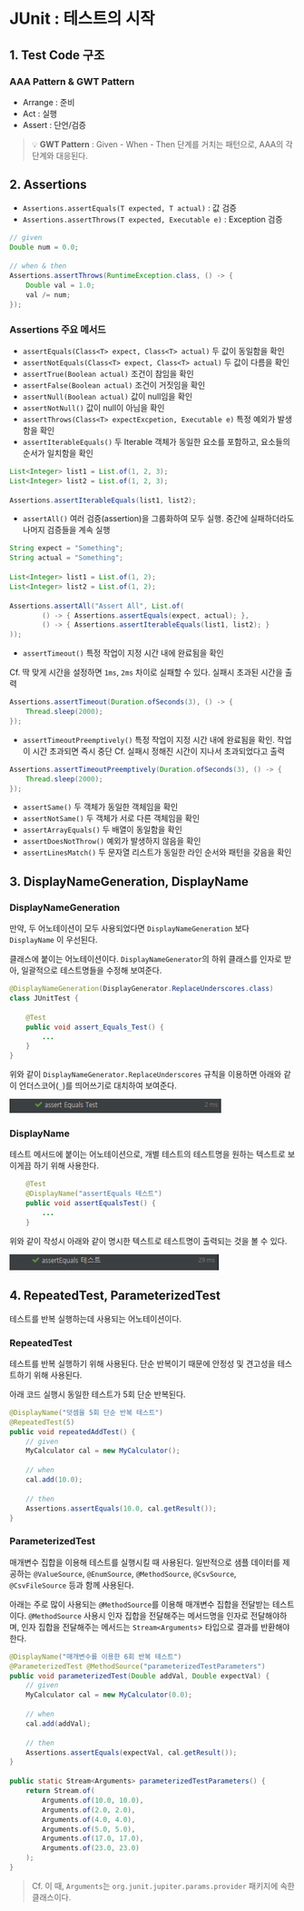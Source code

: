 # JUnit : 테스트의 시작

## 1. Test Code 구조

### AAA Pattern & GWT Pattern
- Arrange : 준비
- Act : 실행
- Assert : 단언/검증

> 💡 **GWT Pattern** : Given - When - Then 단계를 거치는 패턴으로, AAA의 각 단계와 대응된다.

## 2. Assertions
- `Assertions.assertEquals(T expected, T actual)` : 값 검증
- `Assertions.assertThrows(T expected, Executable e)` : Exception 검증

```java
// given
Double num = 0.0;

// when & then
Assertions.assertThrows(RuntimeException.class, () -> {
    Double val = 1.0;
    val /= num;
});
```

### Assertions 주요 메서드

- `assertEquals(Class<T> expect, Class<T> actual)` 두 값이 동일함을 확인
- `assertNotEquals(Class<T> expect, Class<T> actual)` 두 값이 다름을 확인
- `assertTrue(Boolean actual)` 조건이 참임을 확인
- `assertFalse(Boolean actual)` 조건이 거짓임을 확인
- `assertNull(Boolean actual)` 값이 null임을 확인
- `assertNotNull()` 값이 null이 아님을 확인
- `assertThrows(Class<T> expectExcpetion, Executable e)` 특정 예외가 발생함을 확인
- `assertIterableEquals()` 두 Iterable 객체가 동일한 요소를 포함하고, 요소들의 순서가 일치함을 확인

```java
List<Integer> list1 = List.of(1, 2, 3);
List<Integer> list2 = List.of(1, 2, 3);
    
Assertions.assertIterableEquals(list1, list2);
```

- `assertAll()` 여러 검증(assertion)을 그룹화하여 모두 실행. 중간에 실패하더라도 나머지 검증들을 계속 실행

```java
String expect = "Something";
String actual = "Something";
    
List<Integer> list1 = List.of(1, 2);
List<Integer> list2 = List.of(1, 2);
    
Assertions.assertAll("Assert All", List.of(
        () -> { Assertions.assertEquals(expect, actual); },
        () -> { Assertions.assertIterableEquals(list1, list2); }
));
```

- `assertTimeout()` 특정 작업이 지정 시간 내에 완료됨을 확인

Cf. 딱 맞게 시간을 설정하면  `1ms`, `2ms` 차이로 실패할 수 있다. 실패시 초과된 시간을 출력

```java
Assertions.assertTimeout(Duration.ofSeconds(3), () -> {
    Thread.sleep(2000);
});
```

- `assertTimeoutPreemptively()` 특정 작업이 지정 시간 내에 완료됨을 확인. 작업이 시간 초과되면 즉시 중단
Cf. 실패시 정해진 시간이 지나서 초과되었다고 출력

```java
Assertions.assertTimeoutPreemptively(Duration.ofSeconds(3), () -> {
    Thread.sleep(2000);
});
```

- `assertSame()` 두 객체가 동일한 객체임을 확인
- `assertNotSame()` 두 객체가 서로 다른 객체임을 확인
- `assertArrayEquals()` 두 배열이 동일함을 확인
- `assertDoesNotThrow()` 예외가 발생하지 않음을 확인
- `assertLinesMatch()` 두 문자열 리스트가 동일한 라인 순서와 패턴을 갖음을 확인

## 3. DisplayNameGeneration, DisplayName

### DisplayNameGeneration

만약, 두 어노테이션이 모두 사용되었다면 `DisplayNameGeneration` 보다 `DisplayName` 이 우선된다.

클래스에 붙이는 어노테이션이다. `DisplayNameGenerator`의 하위 클래스를 인자로 받아, 일괄적으로 테스트명들을 수정해 보여준다.
```java
@DisplayNameGeneration(DisplayGenerator.ReplaceUnderscores.class)
class JUnitTest {
    
    @Test
    public void assert_Equals_Test() {
        ...
    }
}
```
 위와 같이 `DisplayNameGenerator.ReplaceUnderscores` 규칙을 이용하면 아래와 같이 언더스코어(`_`)를 띄어쓰기로 대치하여 보여준다.

![img.png](src/main/resources/static/img/img.png)

### DisplayName
 테스트 메서드에 붙이는 어노테이션으로, 개별 테스트의 테스트명을 원하는 텍스트로 보이게끔 하기 위해 사용한다.
```java
    @Test
    @DisplayName("assertEquals 테스트")
    public void assertEqualsTest() {
        ...
    }
```
 위와 같이 작성시 아래와 같이 명시한 텍스트로 테스트명이 출력되는 것을 볼 수 있다.

![img.png](src/main/resources/static/img/img2.png)

## 4. RepeatedTest, ParameterizedTest
 테스트를 반복 실행하는데 사용되는 어노테이션이다.

### RepeatedTest
 테스트를 반복 실행하기 위해 사용된다. 단순 반복이기 때문에 안정성 및 견고성을 테스트하기 위해 사용된다.
 
아래 코드 실행시 동일한 테스트가 5회 단순 반복된다.
```java
@DisplayName("덧셈을 5회 단순 반복 테스트")
@RepeatedTest(5)
public void repeatedAddTest() {
    // given
    MyCalculator cal = new MyCalculator();
    
    // when
    cal.add(10.0);
    
    // then
    Assertions.assertEquals(10.0, cal.getResult());
}
```

### ParameterizedTest
 매개변수 집합을 이용해 테스트를 실행시킬 때 사용된다.
 일반적으로 샘플 데이터를 제공하는 `@ValueSource`, `@EnumSource`, `@MethodSource`, `@CsvSource`, `@CsvFileSource` 등과 함께 사용된다.

 아래는 주로 많이 사용되는 `@MethodSource`를 이용해 매개변수 집합을 전달받는 테스트이다. 
 `@MethodSource` 사용시 인자 집합을 전달해주는 메서드명을 인자로 전달해야하며, 인자 집합을 전달해주는 메서드는 `Stream<Arguments`> 타입으로 결과를 반환해야 한다.
```java
@DisplayName("매개변수를 이용한 6회 반복 테스트")
@ParameterizedTest @MethodSource("parameterizedTestParameters")
public void parameterizedTest(Double addVal, Double expectVal) {
    // given
    MyCalculator cal = new MyCalculator(0.0);

    // when
    cal.add(addVal);

    // then
    Assertions.assertEquals(expectVal, cal.getResult());
}

public static Stream<Arguments> parameterizedTestParameters() {
    return Stream.of(
        Arguments.of(10.0, 10.0),
        Arguments.of(2.0, 2.0),
        Arguments.of(4.0, 4.0),
        Arguments.of(5.0, 5.0),
        Arguments.of(17.0, 17.0),
        Arguments.of(23.0, 23.0)
    );
}
```

> Cf. 이 때, `Arguments`는 `org.junit.jupiter.params.provider` 패키지에 속한 클래스이다.


